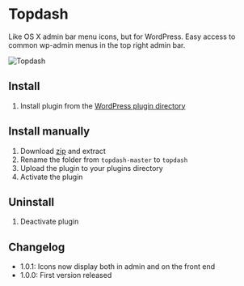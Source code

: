# Topdash

Like OS X admin bar menu icons, but for WordPress. Easy access to common wp-admin menus in the top right admin bar.

![Topdash](https://github.com/urre/topdash/blob/master/topdash.png)

## Install
1. Install plugin from the [WordPress plugin directory](https://wordpress.org/plugins/topdash/)

## Install manually
1. Download [zip](https://github.com/urre/topdash/archive/master.zip) and extract
2. Rename the folder from `topdash-master` to `topdash`
3. Upload the plugin to your plugins directory
4. Activate the plugin

## Uninstall
1. Deactivate plugin

## Changelog

+ 1.0.1: Icons now display both in admin and on the front end
+ 1.0.0: First version released